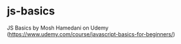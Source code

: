 # js-basics
JS Basics by Mosh Hamedani on Udemy (https://www.udemy.com/course/javascript-basics-for-beginners/)
